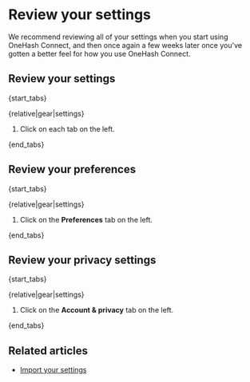 # Review your settings

We recommend reviewing all of your settings when you start using OneHash Connect, and
then once again a few weeks later once you've gotten a better feel for how
you use OneHash Connect.

## Review your settings

{start_tabs}

{relative|gear|settings}

1. Click on each tab on the left.

{end_tabs}

## Review your preferences

{start_tabs}

{relative|gear|settings}

1. Click on the **Preferences** tab on the left.

{end_tabs}

## Review your privacy settings

{start_tabs}

{relative|gear|settings}

1. Click on the **Account & privacy** tab on the left.

{end_tabs}

## Related articles

* [Import your settings](/help/import-your-settings)
